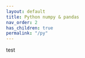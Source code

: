 ```yaml
---
layout: default
title: Python numpy & pandas
nav_order: 2
has_children: true
permalink: "/py"
---
```


test
